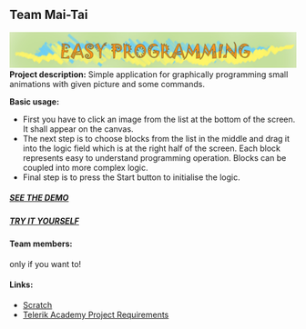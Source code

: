 ## Team Mai-Tai  
![logo ePro](/Project/img/ePro.jpg)
**Project description:** 
Simple application for graphically programming small animations with given picture and some commands.

**Basic usage:**
* First you have to click an image from the list at the bottom of the screen. It shall appear on the canvas.
* The next step is to choose blocks from the list in the middle and drag it into the logic field which is at the right half of the screen. Each block represents easy to understand programming operation. Blocks can be coupled into more complex logic.
* Final step is to press the Start button to initialise the logic.
##### [SEE THE DEMO](https://www.youtube.com/watch?v=dbEYMGE6Js0) 
##### [TRY IT YOURSELF](http://www.svrakata.net/)
#### Team members:
only if you want to!
#### Links:
* [Scratch](https://scratch.mit.edu/)
* [Telerik Academy Project Requirements](https://github.com/TelerikAcademy/JavaScript-UI-and-DOM/tree/master/Teamwork)

